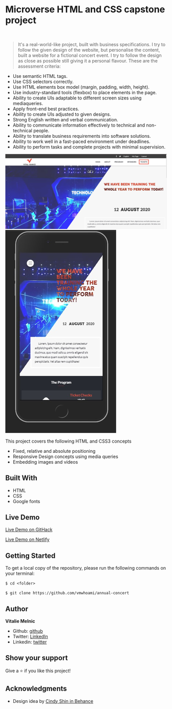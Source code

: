 # Microverse HTML and CSS capstone project


  
> It's a real-world-like project, built with business specifications.
> I try to follow the given design of the website, but personalise the content, built a website for a fictional concert event.
> I try to follow the design as close as possible still giving it a personal flavour.
> These are the assessment criteria:
- Use semantic HTML tags.
- Use CSS selectors correctly.
- Use HTML elements box model (margin, padding, width, height).
- Use industry-standard tools (flexbox) to place elements in the page.
- Ability to create UIs adaptable to different screen sizes using mediaqueries.
- Apply front-end best practices.
- Ability to create UIs adjusted to given designs.
- Strong English written and verbal communication.
- Ability to communicate information effectively to technical and non-technical people.
- Ability to translate business requirements into software solutions.
- Ability to work well in a fast-paced environment under deadlines.
- Ability to perform tasks and complete projects with minimal supervision.



![screenshot](https://raw.githubusercontent.com/vmwhoami/annual-concert/work-branch/img/screenshot_desktop.jpg)
![screenshot](https://raw.githubusercontent.com/vmwhoami/annual-concert/work-branch/img/screenshot_mobile.jpg)


This project covers the following HTML and CSS3 concepts

- Fixed, relative and absolute positioning
- Responsive Design concepts using media queries
- Embedding images and videos

## Built With

- HTML
- CSS
- Google fonts


## Live Demo
[Live Demo on GitHack](https://raw.githack.com/vmwhoami/annual-concert/work-branch/index.html)

[Live Demo on Netlify](https://suspicious-benz-614d91.netlify.app/)

## Getting Started

To get a local copy of the repository, please run the following commands on your terminal:

```
$ cd <folder>
```

```
$ git clone https://github.com/vmwhoami/annual-concert

```

## Author

**Vitalie Melnic**

- Github: [github](https://github.com/vmwhoami)
- Twitter: [LinkedIn](https://www.linkedin.com/in/vitalie-melnic-5802198a/)
- Linkedin: [twitter](https://twitter.com/vmwhoami)


## Show your support

Give a ⭐️ if you like this project!

## Acknowledgments


- Design idea by [Cindy Shin in Behance](https://www.behance.net/adagio07)


